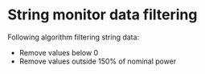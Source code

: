 # String monitor data filtering

Following algorithm filtering string data:
- Remove values below 0
- Remove values outside 150% of nominal power
